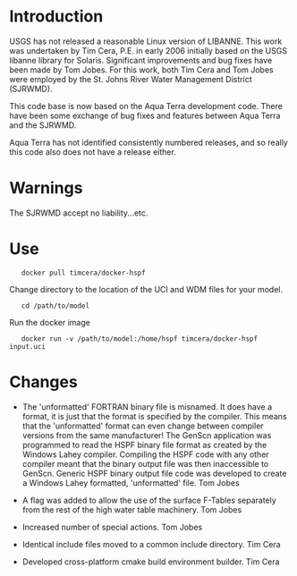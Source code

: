 Introduction
============

USGS has not released a reasonable Linux version of LIBANNE.  This work was
undertaken by Tim Cera, P.E. in early 2006 initially based on the USGS libanne
library for Solaris.  Significant improvements and bug fixes have been made by
Tom Jobes.  For this work, both Tim Cera and Tom Jobes were employed by the
St. Johns River Water Management District (SJRWMD).

This code base is now based on the Aqua Terra development code.  There have
been some exchange of bug fixes and features between Aqua Terra and the
SJRWMD.

Aqua Terra has not identified consistently numbered releases, and so really
this code also does not have a release either.

Warnings
========

The SJRWMD accept no liability...etc.

Use
===
```
   docker pull timcera/docker-hspf
```

Change directory to the location of the UCI and WDM files for your model.

```
   cd /path/to/model
```

Run the docker image

```
   docker run -v /path/to/model:/home/hspf timcera/docker-hspf input.uci
```

Changes
=======

- The 'unformatted' FORTRAN binary file is misnamed.  It does have a format,
  it is just that the format is specified by the compiler.  This means that
  the 'unformatted' format can even change between compiler versions from the
  same manufacturer!  The GenScn application was programmed to read the HSPF
  binary file format as created by the Windows Lahey compiler.  Compiling the
  HSPF code with any other compiler meant that the binary output file was then
  inaccessible to GenScn.  Generic HSPF binary output file code was developed
  to create a Windows Lahey formatted, 'unformatted' file.  Tom Jobes

- A flag was added to allow the use of the surface F-Tables separately from
  the rest of the high water table machinery.  Tom Jobes

- Increased number of special actions.  Tom Jobes

- Identical include files moved to a common include directory.  Tim Cera

- Developed cross-platform cmake build environment builder.  Tim Cera

